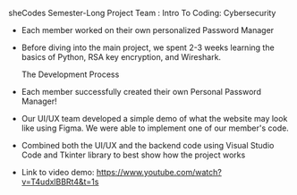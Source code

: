 sheCodes Semester-Long Project 
Team : Intro To Coding: Cybersecurity

- Each member worked on their own personalized Password Manager 
- Before diving into the main project, we spent 2-3 weeks learning the basics of Python, RSA key encryption, and Wireshark.

  The Development Process
- Each member successfully created their own Personal Password Manager!
- Our UI/UX team developed a simple demo of what the website may look like using Figma.  We were able to implement one of our member's code.
- Combined both the UI/UX and the backend code using Visual Studio Code and Tkinter library to best show how the project works

- Link to video demo: https://www.youtube.com/watch?v=T4udxlBBRt4&t=1s
